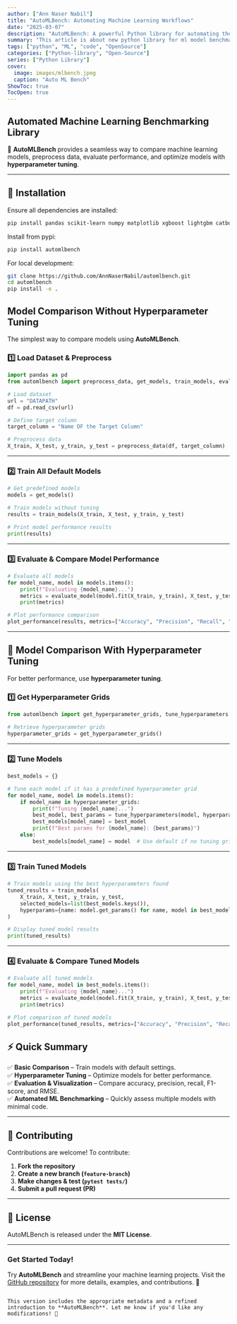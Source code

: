 ```yaml
---
author: ["Ann Naser Nabil"]
title: "AutoMLBench: Automating Machine Learning Workflows"
date: "2025-03-07"
description: "AutoMLBench: A powerful Python library for automating the entire machine learning pipeline, from data preprocessing to model evaluation and visualization.."
summary: "This article is about new python library for ml model benchmarking."
tags: ["python", "ML", "code", "OpenSource"]
categories: ["Python-library", "Open-Source"]
series: ["Python Library"]
cover:
  image: images/mlbench.jpeg
  caption: "Auto ML Bench"
ShowToc: true
TocOpen: true
---
```



## **Automated Machine Learning Benchmarking Library**
🚀 **AutoMLBench** provides a seamless way to compare machine learning models, preprocess data, evaluate performance, and optimize models with **hyperparameter tuning**.

---

## **📌 Installation**
Ensure all dependencies are installed:
```bash
pip install pandas scikit-learn numpy matplotlib xgboost lightgbm catboost imbalanced-learn
```
Install from pypi:
```bash
pip install automlbench
```

For local development:
```bash
git clone https://github.com/AnnNaserNabil/automlbench.git
cd automlbench
pip install -e .
```

## **Model Comparison Without Hyperparameter Tuning**
The simplest way to compare models using **AutoMLBench**.

### **1️⃣ Load Dataset & Preprocess**
```python
import pandas as pd
from automlbench import preprocess_data, get_models, train_models, evaluate_model, plot_performance

# Load dataset
url = "DATAPATH"
df = pd.read_csv(url) 

# Define target column
target_column = "Name OF the Target Column"

# Preprocess data
X_train, X_test, y_train, y_test = preprocess_data(df, target_column)
```

---

### **2️⃣ Train All Default Models**
```python
# Get predefined models
models = get_models()

# Train models without tuning
results = train_models(X_train, X_test, y_train, y_test)

# Print model performance results
print(results)
```

---

### **3️⃣ Evaluate & Compare Model Performance**
```python
# Evaluate all models
for model_name, model in models.items():
    print(f"Evaluating {model_name}...")
    metrics = evaluate_model(model.fit(X_train, y_train), X_test, y_test)
    print(metrics)

# Plot performance comparison
plot_performance(results, metrics=["Accuracy", "Precision", "Recall", "F1-Score", "RMSE"])
```

---

## **🔹 Model Comparison With Hyperparameter Tuning**
For better performance, use **hyperparameter tuning**.

### **1️⃣ Get Hyperparameter Grids**
```python
from automlbench import get_hyperparameter_grids, tune_hyperparameters

# Retrieve hyperparameter grids
hyperparameter_grids = get_hyperparameter_grids()
```

---

### **2️⃣ Tune Models**
```python
best_models = {}

# Tune each model if it has a predefined hyperparameter grid
for model_name, model in models.items():
    if model_name in hyperparameter_grids:
        print(f"Tuning {model_name}...")
        best_model, best_params = tune_hyperparameters(model, hyperparameter_grids[model_name], X_train, y_train)
        best_models[model_name] = best_model
        print(f"Best params for {model_name}: {best_params}")
    else:
        best_models[model_name] = model  # Use default if no tuning grid
```

---

### **3️⃣ Train Tuned Models**
```python
# Train models using the best hyperparameters found
tuned_results = train_models(
    X_train, X_test, y_train, y_test, 
    selected_models=list(best_models.keys()), 
    hyperparams={name: model.get_params() for name, model in best_models.items()}
)

# Display tuned model results
print(tuned_results)
```

---

### **4️⃣ Evaluate & Compare Tuned Models**
```python
# Evaluate all tuned models
for model_name, model in best_models.items():
    print(f"Evaluating {model_name}...")
    metrics = evaluate_model(model.fit(X_train, y_train), X_test, y_test)
    print(metrics)

# Plot comparison of tuned models
plot_performance(tuned_results, metrics=["Accuracy", "Precision", "Recall", "F1-Score", "RMSE"])
```


## **⚡ Quick Summary**
✅ **Basic Comparison** – Train models with default settings.  
✅ **Hyperparameter Tuning** – Optimize models for better performance.  
✅ **Evaluation & Visualization** – Compare accuracy, precision, recall, F1-score, and RMSE.  
✅ **Automated ML Benchmarking** – Quickly assess multiple models with minimal code.  

---

## **📌 Contributing**
Contributions are welcome! To contribute:
1. **Fork the repository**
2. **Create a new branch (`feature-branch`)**
3. **Make changes & test (`pytest tests/`)**
4. **Submit a pull request (PR)**

---

## **📜 License**
AutoMLBench is released under the **MIT License**.

---


### Get Started Today!
Try **AutoMLBench** and streamline your machine learning projects. Visit the [GitHub repository](https://github.com/AnnNaserNabil/automlbench) for more details, examples, and contributions. 🚀
```

This version includes the appropriate metadata and a refined introduction to **AutoMLBench**. Let me know if you'd like any modifications! 🚀
